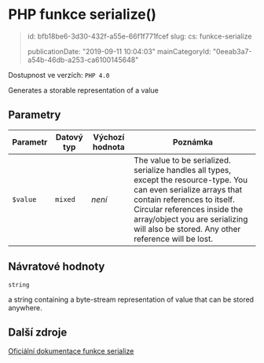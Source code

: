 PHP funkce serialize()
======================

> id: bfb18be6-3d30-432f-a55e-66f1f771fcef
> slug:
> 	cs: funkce-serialize
>
> publicationDate: "2019-09-11 10:04:03"
> mainCategoryId: "0eeab3a7-a54b-46db-a253-ca6100145648"

Dostupnost ve verzích: `PHP 4.0`

Generates a storable representation of a value


Parametry
--------------

| Parametr | Datový typ | Výchozí hodnota | Poznámka |
|-----|-----|-----|-----|
| `$value` | `mixed` | *není* | The value to be serialized. serialize handles all types, except the resource-type. You can even serialize arrays that contain references to itself. Circular references inside the array/object you are serializing will also be stored. Any other reference will be lost. |


Návratové hodnoty
----------------

`string`

a string containing a byte-stream representation of
value that can be stored anywhere.

Další zdroje
------------

[Oficiální dokumentace funkce serialize](https://www.php.net/manual/en/function.serialize.php)
